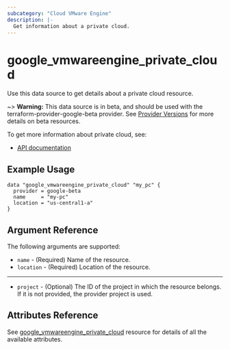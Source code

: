 ```yaml
---
subcategory: "Cloud VMware Engine"
description: |-
  Get information about a private cloud.
---
```


# google\_vmwareengine\_private_cloud

Use this data source to get details about a private cloud resource.

~> **Warning:** This data source is in beta, and should be used with the terraform-provider-google-beta provider.
See [Provider Versions](https://terraform.io/docs/providers/google/guides/provider_versions.html) for more details on beta resources.

To get more information about private cloud, see:
* [API documentation](https://cloud.google.com/vmware-engine/docs/reference/rest/v1/projects.locations.privateClouds)

## Example Usage

```hcl
data "google_vmwareengine_private_cloud" "my_pc" {
  provider = google-beta
  name     = "my-pc"
  location = "us-central1-a"
}
```

## Argument Reference

The following arguments are supported:

* `name` - (Required) Name of the resource.
* `location` - (Required) Location of the resource.

- - -

* `project` - (Optional) The ID of the project in which the resource belongs. If it
    is not provided, the provider project is used.

## Attributes Reference

See [google_vmwareengine_private_cloud](https://registry.terraform.io/providers/hashicorp/google/latest/docs/resources/vmwareengine_private_cloud#attributes-reference) resource for details of all the available attributes.